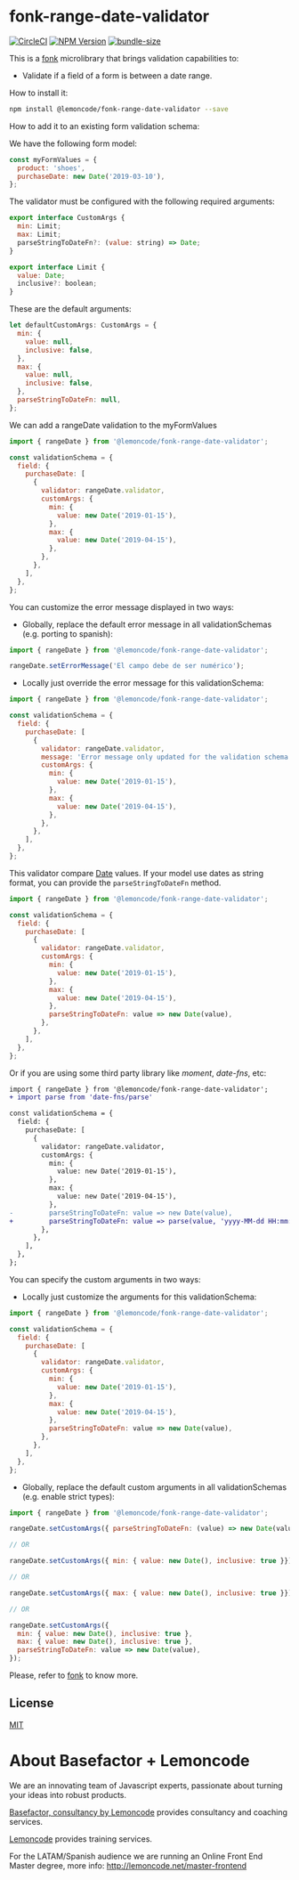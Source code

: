 # fonk-range-date-validator

[![CircleCI](https://badgen.net/github/status/Lemoncode/fonk-range-date-validator/master?icon=circleci&label=circleci)](https://circleci.com/gh/Lemoncode/fonk-range-date-validator/tree/master)
[![NPM Version](https://badgen.net/npm/v/@lemoncode/fonk-range-date-validator?icon=npm&label=npm)](https://www.npmjs.com/package/@lemoncode/fonk-range-date-validator)
[![bundle-size](https://badgen.net/bundlephobia/min/@lemoncode/fonk-range-date-validator)](https://bundlephobia.com/result?p=@lemoncode/fonk-range-date-validator)

This is a [fonk](https://github.com/Lemoncode/fonk) microlibrary that brings validation capabilities to:

- Validate if a field of a form is between a date range.

How to install it:

```bash
npm install @lemoncode/fonk-range-date-validator --save
```

How to add it to an existing form validation schema:

We have the following form model:

```javascript
const myFormValues = {
  product: 'shoes',
  purchaseDate: new Date('2019-03-10'),
};
```

The validator must be configured with the following required arguments:

```javascript
export interface CustomArgs {
  min: Limit;
  max: Limit;
  parseStringToDateFn?: (value: string) => Date;
}

export interface Limit {
  value: Date;
  inclusive?: boolean;
}

```

These are the default arguments:

```javascript
let defaultCustomArgs: CustomArgs = {
  min: {
    value: null,
    inclusive: false,
  },
  max: {
    value: null,
    inclusive: false,
  },
  parseStringToDateFn: null,
};

```

We can add a rangeDate validation to the myFormValues

```javascript
import { rangeDate } from '@lemoncode/fonk-range-date-validator';

const validationSchema = {
  field: {
    purchaseDate: [
      {
        validator: rangeDate.validator,
        customArgs: {
          min: {
            value: new Date('2019-01-15'),
          },
          max: {
            value: new Date('2019-04-15'),
          },
        },
      },
    ],
  },
};
```

You can customize the error message displayed in two ways:

- Globally, replace the default error message in all validationSchemas (e.g. porting to spanish):

```javascript
import { rangeDate } from '@lemoncode/fonk-range-date-validator';

rangeDate.setErrorMessage('El campo debe de ser numérico');
```

- Locally just override the error message for this validationSchema:

```javascript
import { rangeDate } from '@lemoncode/fonk-range-date-validator';

const validationSchema = {
  field: {
    purchaseDate: [
      {
        validator: rangeDate.validator,
        message: 'Error message only updated for the validation schema',
        customArgs: {
          min: {
            value: new Date('2019-01-15'),
          },
          max: {
            value: new Date('2019-04-15'),
          },
        },
      },
    ],
  },
};
```

This validator compare [Date](https://developer.mozilla.org/es/docs/Web/JavaScript/Referencia/Objetos_globales/Date) values. If your model use dates as string format, you can provide the `parseStringToDateFn` method.

```javascript
import { rangeDate } from '@lemoncode/fonk-range-date-validator';

const validationSchema = {
  field: {
    purchaseDate: [
      {
        validator: rangeDate.validator,
        customArgs: {
          min: {
            value: new Date('2019-01-15'),
          },
          max: {
            value: new Date('2019-04-15'),
          },
          parseStringToDateFn: value => new Date(value),
        },
      },
    ],
  },
};
```

Or if you are using some third party library like _moment_, _date-fns_, etc:

```diff
import { rangeDate } from '@lemoncode/fonk-range-date-validator';
+ import parse from 'date-fns/parse'

const validationSchema = {
  field: {
    purchaseDate: [
      {
        validator: rangeDate.validator,
        customArgs: {
          min: {
            value: new Date('2019-01-15'),
          },
          max: {
            value: new Date('2019-04-15'),
          },
-         parseStringToDateFn: value => new Date(value),
+         parseStringToDateFn: value => parse(value, 'yyyy-MM-dd HH:mm:ss', new Date()),
        },
      },
    ],
  },
};
```

You can specify the custom arguments in two ways:

- Locally just customize the arguments for this validationSchema:

```javascript
import { rangeDate } from '@lemoncode/fonk-range-date-validator';

const validationSchema = {
  field: {
    purchaseDate: [
      {
        validator: rangeDate.validator,
        customArgs: {
          min: {
            value: new Date('2019-01-15'),
          },
          max: {
            value: new Date('2019-04-15'),
          },
          parseStringToDateFn: value => new Date(value),
        },
      },
    ],
  },
};
```

- Globally, replace the default custom arguments in all validationSchemas (e.g. enable strict types):

```javascript
import { rangeDate } from '@lemoncode/fonk-range-date-validator';

rangeDate.setCustomArgs({ parseStringToDateFn: (value) => new Date(value) ) });

// OR

rangeDate.setCustomArgs({ min: { value: new Date(), inclusive: true }});

// OR

rangeDate.setCustomArgs({ max: { value: new Date(), inclusive: true }});

// OR

rangeDate.setCustomArgs({
  min: { value: new Date(), inclusive: true },
  max: { value: new Date(), inclusive: true },
  parseStringToDateFn: value => new Date(value),
});

```

Please, refer to [fonk](https://github.com/Lemoncode/fonk) to know more.

## License

[MIT](./LICENSE)

# About Basefactor + Lemoncode

We are an innovating team of Javascript experts, passionate about turning your ideas into robust products.

[Basefactor, consultancy by Lemoncode](http://www.basefactor.com) provides consultancy and coaching services.

[Lemoncode](http://lemoncode.net/services/en/#en-home) provides training services.

For the LATAM/Spanish audience we are running an Online Front End Master degree, more info: http://lemoncode.net/master-frontend
